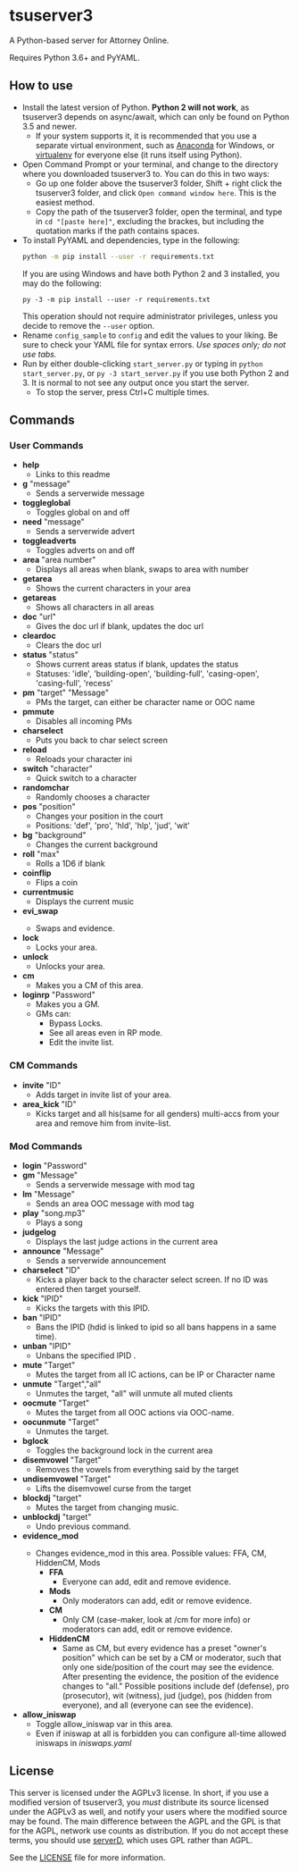 # tsuserver3

A Python-based server for Attorney Online.

Requires Python 3.6+ and PyYAML.

## How to use

* Install the latest version of Python. **Python 2 will not work**, as tsuserver3 depends on async/await, which can only be found on Python 3.5 and newer.
  - If your system supports it, it is recommended that you use a separate virtual environment, such as [Anaconda](https://www.continuum.io/downloads) for Windows, or [virtualenv](https://virtualenv.pypa.io/en/stable/) for everyone else (it runs itself using Python).
* Open Command Prompt or your terminal, and change to the directory where you downloaded tsuserver3 to. You can do this in two ways:
  - Go up one folder above the tsuserver3 folder, Shift + right click the tsuserver3 folder, and click `Open command window here`. This is the easiest method.
  - Copy the path of the tsuserver3 folder, open the terminal, and type in `cd "[paste here]"`, excluding the brackes, but including the quotation marks if the path contains spaces.
* To install PyYAML and dependencies, type in the following:
  ```bash
  python -m pip install --user -r requirements.txt
  ```
  If you are using Windows and have both Python 2 and 3 installed, you may do the following:
  ```batch
  py -3 -m pip install --user -r requirements.txt
  ```
  This operation should not require administrator privileges, unless you decide to remove the `--user` option.
* Rename `config_sample` to `config` and edit the values to your liking. Be sure to check your YAML file for syntax errors. *Use spaces only; do not use tabs.*
* Run by either double-clicking `start_server.py` or typing in `python start_server.py`, or `py -3 start_server.py` if you use both Python 2 and 3. It is normal to not see any output once you start the server.
  - To stop the server, press Ctrl+C multiple times.

## 

## Commands

### User Commands

* **help**
    - Links to this readme
* **g** "message" 
    - Sends a serverwide message
* **toggleglobal** 
    - Toggles global on and off
* **need** "message" 
    - Sends a serverwide advert
* **toggleadverts** 
    - Toggles adverts on and off
* **area** "area number" 
    - Displays all areas when blank, swaps to area with number
* **getarea** 
    - Shows the current characters in your area
* **getareas** 
    - Shows all characters in all areas
* **doc** "url" 
    - Gives the doc url if blank, updates the doc url
* **cleardoc** 
    - Clears the doc url
* **status** "status" 
    - Shows current areas status if blank, updates the status
    - Statuses: 'idle', 'building-open', 'building-full', 'casing-open', 'casing-full', 'recess'
* **pm** "target" "Message" 
    - PMs the target, can either be character name or OOC name
* **pmmute**
    - Disables all incoming PMs
* **charselect** 
    - Puts you back to char select screen
* **reload** 
    - Reloads your character ini
* **switch** "character" 
    - Quick switch to a character
* **randomchar** 
    - Randomly chooses a character
* **pos** "position" 
    - Changes your position in the court
    - Positions: 'def', 'pro', 'hld', 'hlp', 'jud', 'wit'
* **bg** "background" 
    - Changes the current background
* **roll** "max" 
    - Rolls a 1D6 if blank
* **coinflip**
    - Flips a coin
* **currentmusic** 
    - Displays the current music
* **evi_swap** <id1> <id2>
    - Swaps <id1> and <id2> evidence.
* **lock**
    - Locks your area.
* **unlock**
    - Unlocks your area.
* **cm**
    - Makes you a CM of this area.
* **loginrp** "Password"
    - Makes you a GM.
    - GMs can: 
      - Bypass Locks.
      - See all areas even in RP mode.
      - Edit the invite list.
### CM Commands
* **invite** "ID"
    - Adds target in invite list of your area.
* **area_kick** "ID"
    - Kicks target and all his(same for all genders) multi-accs from your area and remove him from invite-list.
### Mod Commands
* **login** "Password"
* **gm** "Message" 
    - Sends a serverwide message with mod tag
* **lm** "Message" 
    - Sends an area OOC message with mod tag
* **play** "song.mp3" 
    - Plays a song
* **judgelog** 
    - Displays the last judge actions in the current area
* **announce** "Message" 
    - Sends a serverwide announcement
* **charselect** "ID"
    - Kicks a player back to the character select screen. If no ID was entered then target yourself.
* **kick** "IPID" 
    - Kicks the targets with this IPID.
* **ban** "IPID" 
    - Bans the IPID (hdid is linked to ipid so all bans happens in a same time).
* **unban** "IPID" 
    - Unbans the specified IPID .
* **mute** "Target" 
    - Mutes the target from all IC actions, can be IP or Character name
* **unmute** "Target","all" 
    - Unmutes the target, "all" will unmute all muted clients
* **oocmute** "Target" 
    - Mutes the target from all OOC actions via OOC-name.
* **oocunmute** "Target" 
    - Unmutes the target.
* **bglock** 
    - Toggles the background lock in the current area
* **disemvowel** "Target"
    - Removes the vowels from everything said by the target
* **undisemvowel** "Target"
    - Lifts the disemvowel curse from the target
* **blockdj** "target"
    - Mutes the target from changing music. 
* **unblockdj** "target"
    - Undo previous command.
* **evidence_mod** <MOD>
    - Changes evidence_mod in this area. Possible values: FFA, CM, HiddenCM, Mods
        * **FFA**
            - Everyone can add, edit and remove evidence.
        * **Mods**
            - Only moderators can add, edit or remove evidence.
        * **CM**
            - Only CM (case-maker, look at /cm for more info) or moderators can add, edit or remove evidence.
        * **HiddenCM**
            - Same as CM, but every evidence has a preset "owner's position" which can be set by a CM or moderator, such that only one side/position of the court may see the evidence. After presenting the evidence, the position of the evidence changes to "all." Possible positions include def (defense), pro (prosecutor), wit (witness), jud (judge), pos (hidden from everyone), and all (everyone can see the evidence).
* **allow_iniswap**
    - Toggle allow_iniswap var in this area. 
    - Even if iniswap at all is forbidden you can configure all-time allowed iniswaps in *iniswaps.yaml*

## License

This server is licensed under the AGPLv3 license. In short, if you use a modified version of tsuserver3, you *must* distribute its source licensed under the AGPLv3 as well, and notify your users where the modified source may be found. The main difference between the AGPL and the GPL is that for the AGPL, network use counts as distribution. If you do not accept these terms, you should use [serverD](https://github.com/Attorney-Online-Engineering-Task-Force/serverD), which uses GPL rather than AGPL.

See the [LICENSE](LICENSE.md) file for more information.
